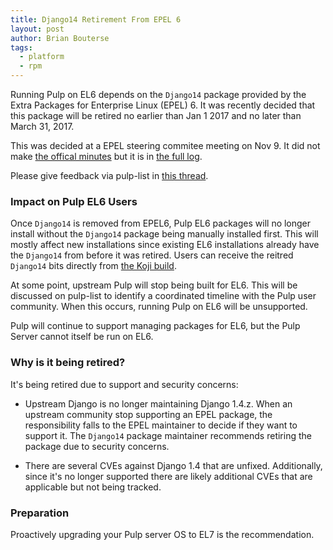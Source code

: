 ```yaml
---
title: Django14 Retirement From EPEL 6
layout: post
author: Brian Bouterse
tags:
  - platform
  - rpm
---
```

Running Pulp on EL6 depends on the `Django14` package provided by the Extra Packages for Enterprise
Linux (EPEL) 6. It was recently decided that this package will be retired no earlier than Jan 1 2017
and no later than March 31, 2017.

This was decided at a EPEL steering commitee meeting on Nov 9. It did not make
[the offical minutes](https://meetbot.fedoraproject.org/fedora-meeting/2016-11-09/epel.2016-11-09-18.29.html)
but it is in [the full log](https://meetbot.fedoraproject.org/fedora-meeting/2016-11-09/epel.2016-11-09-18.29.log.html).

Please give feedback via pulp-list in
[this thread](https://www.redhat.com/archives/pulp-list/2016-November/msg00022.html).


### Impact on Pulp EL6 Users

Once `Django14` is removed from EPEL6, Pulp EL6 packages will no longer install without the
`Django14` package being manually installed first. This will mostly affect new installations since
existing EL6 installations already have the `Django14` from before it was retired. Users can receive
the reitred `Django14` bits directly from
[the Koji build](http://koji.fedoraproject.org/koji/buildinfo?buildID=744751).

At some point, upstream Pulp will stop being built for EL6. This will be discussed on pulp-list to
identify a coordinated timeline with the Pulp user community. When this occurs, running Pulp on EL6
will be unsupported.

Pulp will continue to support managing packages for EL6, but the Pulp Server cannot itself be run on
EL6.


### Why is it being retired?

It's being retired due to support and security concerns: 

* Upstream Django is no longer maintaining Django 1.4.z. When an upstream community stop supporting
  an EPEL package, the responsibility falls to the EPEL maintainer to decide if they want to support
  it. The `Django14` package maintainer recommends retiring the package due to security concerns.

* There are several CVEs against Django 1.4 that are unfixed. Additionally, since it's no longer
  supported there are likely additional CVEs that are applicable but not being tracked.


### Preparation

Proactively upgrading your Pulp server OS to EL7 is the recommendation.
